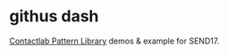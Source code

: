# githus dash
[Contactlab Pattern Library](https://ux.contactlab.com) demos &amp; example for SEND17.

